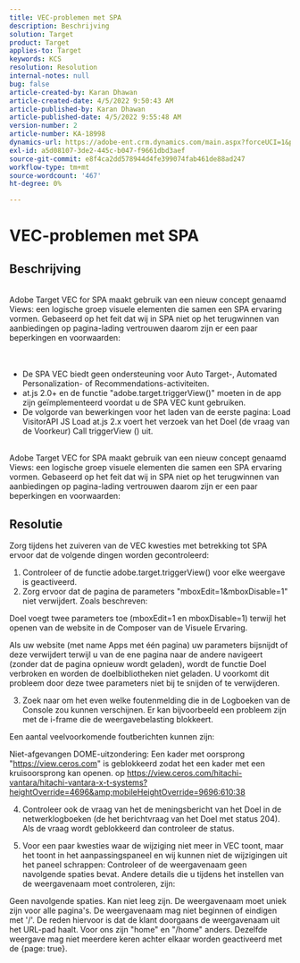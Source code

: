 ```yaml
---
title: VEC-problemen met SPA
description: Beschrijving
solution: Target
product: Target
applies-to: Target
keywords: KCS
resolution: Resolution
internal-notes: null
bug: false
article-created-by: Karan Dhawan
article-created-date: 4/5/2022 9:50:43 AM
article-published-by: Karan Dhawan
article-published-date: 4/5/2022 9:55:48 AM
version-number: 2
article-number: KA-18998
dynamics-url: https://adobe-ent.crm.dynamics.com/main.aspx?forceUCI=1&pagetype=entityrecord&etn=knowledgearticle&id=825963d6-c5b4-ec11-983f-000d3a5d0d73
exl-id: a5d08107-3de2-445c-b047-f9661dbd3aef
source-git-commit: e8f4ca2dd578944d4fe399074fab461de88ad247
workflow-type: tm+mt
source-wordcount: '467'
ht-degree: 0%

---
```


# VEC-problemen met SPA

## Beschrijving

<br>Adobe Target VEC for SPA maakt gebruik van een nieuw concept genaamd Views: een logische groep visuele elementen die samen een SPA ervaring vormen. Gebaseerd op het feit dat wij in SPA niet op het terugwinnen van aanbiedingen op pagina-lading vertrouwen daarom zijn er een paar beperkingen en voorwaarden:
<br> <br><br>
- De SPA VEC biedt geen ondersteuning voor Auto Target-, Automated Personalization- of Recommendations-activiteiten.
- at.js 2.0+ en de functie &quot;adobe.target.triggerView()&quot; moeten in de app zijn geïmplementeerd voordat u de SPA VEC kunt gebruiken.
- De volgorde van bewerkingen voor het laden van de eerste pagina: Load VisitorAPI JS Load at.js 2.x voert het verzoek van het Doel (de vraag van de Voorkeur) Call triggerView () uit.


<br>Adobe Target VEC for SPA maakt gebruik van een nieuw concept genaamd Views: een logische groep visuele elementen die samen een SPA ervaring vormen. Gebaseerd op het feit dat wij in SPA niet op het terugwinnen van aanbiedingen op pagina-lading vertrouwen daarom zijn er een paar beperkingen en voorwaarden:<br>

## Resolutie


Zorg tijdens het zuiveren van de VEC kwesties met betrekking tot SPA ervoor dat de volgende dingen worden gecontroleerd: 
1. Controleer of de functie adobe.target.triggerView() voor elke weergave is geactiveerd.
2. Zorg ervoor dat de pagina de parameters &quot;mboxEdit=1&amp;mboxDisable=1&quot; niet verwijdert. Zoals beschreven:

Doel voegt twee parameters toe (mboxEdit=1 en mboxDisable=1) terwijl het openen van de website in de Composer van de Visuele Ervaring.

Als uw website (met name Apps met één pagina) uw parameters bijsnijdt of deze verwijdert terwijl u van de ene pagina naar de andere navigeert (zonder dat de pagina opnieuw wordt geladen), wordt de functie Doel verbroken en worden de doelbibliotheken niet geladen.
U voorkomt dit probleem door deze twee parameters niet bij te snijden of te verwijderen.

3. Zoek naar om het even welke foutenmelding die in de Logboeken van de Console zou kunnen verschijnen. Er kan bijvoorbeeld een probleem zijn met de i-frame die de weergavebelasting blokkeert.

Een aantal veelvoorkomende foutberichten kunnen zijn: 

Niet-afgevangen DOME-uitzondering: Een kader met oorsprong &quot;https://view.ceros.com&quot; is geblokkeerd zodat het een kader met een kruisoorsprong kan openen.
op https://view.ceros.com/hitachi-vantara/hitachi-vantara-x-t-systems?heightOverride=4696&amp;mobileHeightOverride=9696:610:38

4. Controleer ook de vraag van het de meningsbericht van het Doel in de netwerklogboeken (de het berichtvraag van het Doel met status 204). Als de vraag wordt geblokkeerd dan controleer de status.

5. Voor een paar kwesties waar de wijziging niet meer in VEC toont, maar het toont in het aanpassingspaneel en wij kunnen niet de wijzigingen uit het paneel schrappen: Controleer of de weergavenaam geen navolgende spaties bevat. Andere details die u tijdens het instellen van de weergavenaam moet controleren, zijn: 

Geen navolgende spaties.
Kan niet leeg zijn.
De weergavenaam moet uniek zijn voor alle pagina&#39;s.
De weergavenaam mag niet beginnen of eindigen met &#39;/&#39;. De reden hiervoor is dat de klant doorgaans de weergavenaam uit het URL-pad haalt. Voor ons zijn &quot;home&quot; en &quot;/home&quot; anders.
Dezelfde weergave mag niet meerdere keren achter elkaar worden geactiveerd met de {page: true}.
